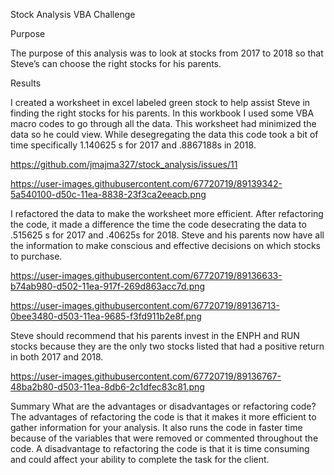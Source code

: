 Stock Analysis VBA Challenge

Purpose

The purpose of this analysis was to look at stocks from 2017 to 2018 so that Steve’s can choose the right stocks for his parents.

Results

I created a worksheet in excel labeled green stock to help assist Steve in finding the right stocks for his parents. In this workbook I used some VBA macro codes to go through all the data. This worksheet had minimized the data so he could view. While desegregating the data this code took a bit of time specifically 1.140625 s for 2017 and .8867188s in 2018.

https://github.com/jmajma327/stock_analysis/issues/11

https://user-images.githubusercontent.com/67720719/89139342-5a540100-d50c-11ea-8838-23f3ca2eeacb.png

I refactored the data to make the worksheet more efficient. After refactoring the code, it made a difference the time the code desecrating the data to .515625 s for 2017 and .40625s for 2018. Steve and his parents now have all the information to make conscious and effective decisions on which stocks to purchase. 

https://user-images.githubusercontent.com/67720719/89136633-b74ab980-d502-11ea-917f-269d863acc7d.png

https://user-images.githubusercontent.com/67720719/89136713-0bee3480-d503-11ea-9685-f3fd911b2e8f.png


Steve should recommend that his parents invest in the ENPH and RUN stocks because they are the only two stocks listed that had a positive return in both 2017 and 2018.

https://user-images.githubusercontent.com/67720719/89136767-48ba2b80-d503-11ea-8db6-2c1dfec83c81.png








Summary
What are the advantages or disadvantages or refactoring code?
The advantages of refactoring the code is that it makes it more efficient to gather information for your analysis.  It also runs the code in faster time because of the variables that were removed or commented throughout the code.
A disadvantage to refactoring the code is that it is time consuming and could affect your ability to complete the task for the client.


